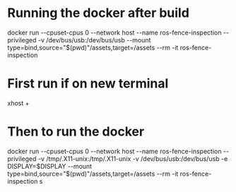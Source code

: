 # Running the docker after build
docker run --cpuset-cpus 0 --network host --name ros-fence-inspection --privileged -v /dev/bus/usb:/dev/bus/usb --mount type=bind,source="$(pwd)"/assets,target=/assets --rm -it ros-fence-inspection

# First run if on new terminal

xhost +

# Then to run the docker

docker run --cpuset-cpus 0 --network host --name ros-fence-inspection --privileged -v /tmp/.X11-unix:/tmp/.X11-unix -v /dev/bus/usb:/dev/bus/usb -e DISPLAY=$DISPLAY --mount type=bind,source="$(pwd)"/assets,target=/assets --rm -it ros-fence-inspection
s
